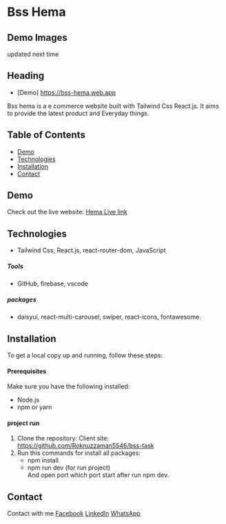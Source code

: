 # Bss Hema
## Demo Images

updated next time

## Heading

- [Demo]  https://bss-hema.web.app

Bss hema is a e commerce website built with  Tailwind Css React.js. It aims to provide the latest product and Everyday things.

## Table of Contents

- [Demo](#demo)
- [Technologies](#technologies)
- [Installation](#installation)
- [Contact](#contact)

## Demo

Check out the live website: [Hema Live link](https://bss-hema.web.app)


## Technologies

- Tailwind Css, React.js, react-router-dom, JavaScript
##### Tools 
- GitHub, firebase, vscode
##### packages
- daisyui, react-multi-carousel, swiper, react-icons, fontawesome.

## Installation

To get a local copy up and running, follow these steps:

#### Prerequisites

Make sure you have the following installed:

- Node.js
- npm or yarn

#### project run
1. Clone the repository:
   Client site: https://github.com/Roknuzzaman5546/bss-task
2. Run this commands for install all packages:
   - npm install
   - npm run dev (for run project)    
And open port which port start after run npm dev.


## Contact
Contact with me
[Facebook](https://www.facebook.com/roknujjamansajib)  [LinkedIn](https://www.linkedin.com/in/md-roknuzzaman-b794552a3/)  [WhatsApp](01755463590)